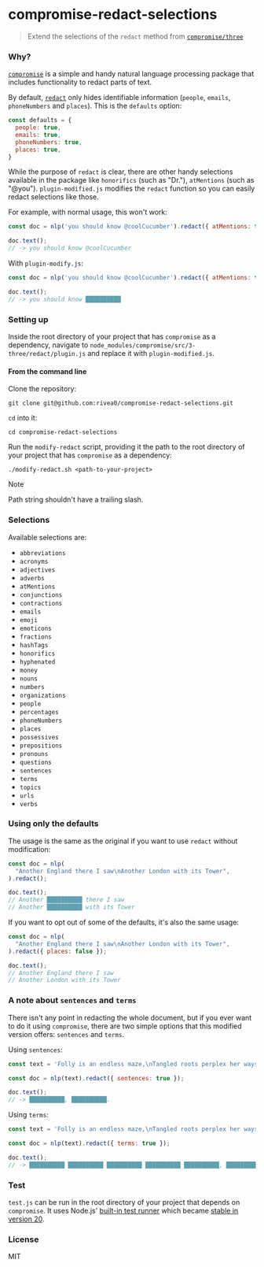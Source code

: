 # compromise-redact-selections

> Extend the selections of the `redact` method from [`compromise/three`](https://compromise.cool/three/redact)

### Why?

[`compromise`](https://github.com/spencermountain/compromise) is a simple and handy natural language processing package that includes functionality to redact parts of text.

By default, [`redact`](https://github.com/spencermountain/compromise/blob/master/src/3-three/redact/plugin.js) only hides identifiable information (`people`, `emails`, `phoneNumbers` and `places`). 
This is the `defaults` option:

```js
const defaults = {
  people: true,
  emails: true,
  phoneNumbers: true,
  places: true,
}
```

While the purpose of `redact` is clear, there are other handy selections available in the package like `honorifics` (such as "Dr."), `atMentions` (such as "@you"). `plugin-modified.js` modifies the `redact` function so you can easily redact selections like those.

For example, with normal usage, this won't work:

```js
const doc = nlp('you should know @coolCucumber').redact({ atMentions: true });

doc.text();
// -> you should know @coolCucumber
```

With `plugin-modify.js`:

```js
const doc = nlp('you should know @coolCucumber').redact({ atMentions: true });

doc.text();
// -> you should know ██████████
```

### Setting up

Inside the root directory of your project that has `compromise` as a dependency, navigate to `node_modules/compromise/src/3-three/redact/plugin.js` and replace it with `plugin-modified.js`.

#### From the command line

Clone the repository:

```
git clone git@github.com:rivea0/compromise-redact-selections.git
```

`cd` into it:

```
cd compromise-redact-selections
```

Run the `modify-redact` script, providing it the path to the root directory of your project that has `compromise` as a dependency:

```
./modify-redact.sh <path-to-your-project>
```

> [!NOTE]  
> Path string shouldn't have a trailing slash.

### Selections

Available selections are:

- `abbreviations`
- `acronyms`
- `adjectives`
- `adverbs`
- `atMentions`
- `conjunctions`
- `contractions`
- `emails`
- `emoji`
- `emoticons`
- `fractions`
- `hashTags`
- `honorifics`
- `hyphenated`
- `money`
- `nouns`
- `numbers`
- `organizations`
- `people`
- `percentages`
- `phoneNumbers`
- `places`
- `possessives`
- `prepositions`
- `pronouns`
- `questions`
- `sentences`
- `terms`
- `topics`
- `urls`
- `verbs`

### Using only the defaults

The usage is the same as the original if you want to use `redact` without modification:

```js
const doc = nlp(
  "Another England there I saw\nAnother London with its Tower",
).redact();

doc.text();
// Another ██████████ there I saw
// Another ██████████ with its Tower
```

If you want to opt out of some of the defaults, it's also the same usage:

```js
const doc = nlp(
  "Another England there I saw\nAnother London with its Tower",
).redact({ places: false });

doc.text();
// Another England there I saw
// Another London with its Tower
```

### A note about `sentences` and `terms`

There isn't any point in redacting the whole document, but if you ever want to do it using `compromise`, there are two simple options that this modified version offers: `sentences` and `terms`.

Using `sentences`:

```js
const text = 'Folly is an endless maze,\nTangled roots perplex her ways.';

const doc = nlp(text).redact({ sentences: true });

doc.text();
// -> ██████████, ██████████.
```

Using `terms`:

```js
const text = 'Folly is an endless maze,\nTangled roots perplex her ways.';

const doc = nlp(text).redact({ terms: true });

doc.text();
// -> ██████████ ██████████ ██████████ ██████████ ██████████, ██████████ ██████████ ██████████ ██████████ ██████████.
```

### Test
`test.js` can be run in the root directory of your project that depends on `compromise`.
It uses Node.js' [built-in test runner](https://nodejs.org/docs/latest-v20.x/api/test.html) which became [stable in version 20](https://nodejs.org/en/blog/announcements/v20-release-announce#stable-test-runner).

### License
MIT
